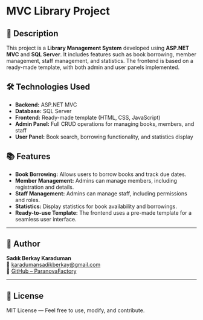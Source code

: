 # MVC Library Project

## 📄 Description

This project is a **Library Management System** developed using **ASP.NET MVC** and **SQL Server**. It includes features such as book borrowing, member management, staff management, and statistics. The frontend is based on a ready-made template, with both admin and user panels implemented.

## 🛠️ Technologies Used

- **Backend:** ASP.NET MVC
- **Database:** SQL Server
- **Frontend:** Ready-made template (HTML, CSS, JavaScript)
- **Admin Panel:** Full CRUD operations for managing books, members, and staff
- **User Panel:** Book search, borrowing functionality, and statistics display

## 📚 Features

- **Book Borrowing:** Allows users to borrow books and track due dates.
- **Member Management:** Admins can manage members, including registration and details.
- **Staff Management:** Admins can manage staff, including permissions and roles.
- **Statistics:** Display statistics for book availability and borrowings.
- **Ready-to-use Template:** The frontend uses a pre-made template for a seamless user interface.

---

## 👤 Author

**Sadık Berkay Karaduman**  
📧 [karadumansadikberkay@gmail.com](mailto:karadumansadikberkay@gmail.com)  
🔗 [GitHub – ParanovaFactory](https://github.com/ParanovaFactory)

---

## 📄 License

MIT License — Feel free to use, modify, and contribute.

